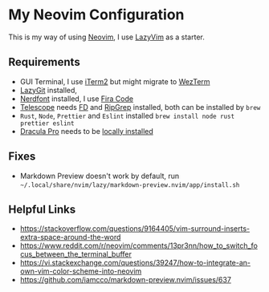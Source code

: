 # My Neovim Configuration

This is my way of using [Neovim](https://github.com/neovim/neovim), I use
[LazyVim](https://github.com/LazyVim/LazyVim) as a starter.

## Requirements

- GUI Terminal, I use [iTerm2](https://github.com/gnachman/iTerm2) but might
  migrate to [WezTerm](https://github.com/wez/wezterm)
- [LazyGit](https://github.com/jesseduffield/lazygit) installed,
- [Nerdfont](https://www.nerdfonts.com/font-downloads) installed, I use
  [Fira Code](https://github.com/ryanoasis/nerd-fonts/releases/download/v3.2.1/FiraCode.zip)
- [Telescope](https://github.com/nvim-telescope/telescope.nvim) needs
  [FD](https://github.com/sharkdp/fd) and
  [RipGrep](https://github.com/BurntSushi/ripgrep) installed, both can be
  installed by `brew`
- `Rust`, `Node`, `Prettier` and `Eslint` installed
  `brew install node rust prettier eslint`
- [Dracula Pro](https://draculatheme.com/pro) needs to be
  [locally installed](https://benjaminderksen.com/blog/customizing-neovim-colorscheme/)

## Fixes

- Markdown Preview doesn't work by default, run
  `~/.local/share/nvim/lazy/markdown-preview.nvim/app/install.sh`

## Helpful Links

- <https://stackoverflow.com/questions/9164405/vim-surround-inserts-extra-space-around-the-word>
- <https://www.reddit.com/r/neovim/comments/13pr3nn/how_to_switch_focus_between_the_terminal_buffer>
- <https://vi.stackexchange.com/questions/39247/how-to-integrate-an-own-vim-color-scheme-into-neovim>
- <https://github.com/iamcco/markdown-preview.nvim/issues/637>
